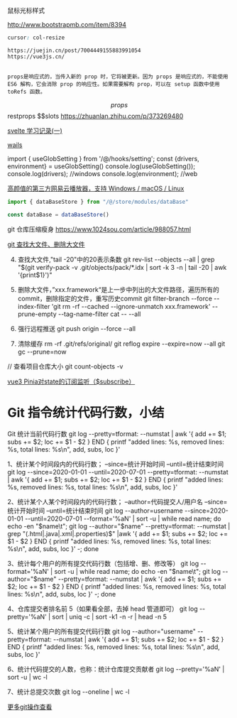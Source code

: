 鼠标光标样式

http://www.bootstrapmb.com/item/8394
```css
cursor: col-resize

```

```vue3
https://juejin.cn/post/7004449155883991054
https://vue3js.cn/


props是响应式的，当传入新的 prop 时，它将被更新。因为 props 是响应式的，不能使用 ES6 解构，它会消除 prop 的响应性。如果需要解构 prop，可以在 setup 函数中使用 toRefs 函数。
```

$$props $$restprops $$slots
https://zhuanlan.zhihu.com/p/373269480


[svelte 学习记录(一)](https://blog.csdn.net/qq_33325899/article/details/103554590)


[wails](https://learnku.com/articles/64713)


import { useGlobSetting } from '/@/hooks/setting';
const {drivers, environment} = useGlobSetting()
console.log(useGlobSetting());
console.log(drivers); //windows
console.log(environment); //web

[高颜值的第三方网易云播放器，支持 Windows / macOS / Linux](https://github.com/qier222/YesPlayMusic)


```js
import { dataBaseStore } from "/@/store/modules/dataBase"

const dataBase = dataBaseStore()
```

git 仓库压缩瘦身
https://www.1024sou.com/article/988057.html

[git 查找大文件、删除大文件](https://www.1024sou.com/article/988057.html)

4. 查找大文件,"tail -20"中的20表示条数
git rev-list --objects --all | grep "$(git verify-pack -v .git/objects/pack/*.idx | sort -k 3 -n | tail -20 | awk '{print$1}')"

5. 删除大文件，”xxx.framework“是上一步中列出的大文件路径，遍历所有的commit，删除指定的文件，重写历史commit
git filter-branch --force --index-filter 'git rm -rf --cached --ignore-unmatch xxx.framework' --prune-empty --tag-name-filter cat -- --all

6. 强行远程推送
git push origin --force --all

7. 清除缓存
rm -rf .git/refs/original/
git reflog expire --expire=now --all
git gc --prune=now


// 查看项目仓库大小
git count-objects -v

[vue3 Pinia对state的订阅监听（$subscribe）](https://www.codeleading.com/article/77036234083/)

# Git 指令统计代码行数，小结

Git 统计当前代码行数
git log --pretty=tformat: --numstat | awk '{ add += $1; subs += $2; loc += $1 - $2 } END { printf "added lines: %s, removed lines: %s, total lines: %s\n", add, subs, loc }'

1、统计某个时间段内的代码行数；
–since=统计开始时间
–until=统计结束时间
git log --since=2020-01-01 --until=2020-07-01 --pretty=tformat: --numstat | awk '{ add += $1; subs += $2; loc += $1 - $2 } END { printf "added lines: %s, removed lines: %s, total lines: %s\n", add, subs, loc }'

2、统计某个人某个时间段内的代码行数；
–author=代码提交人/用户名
–since=统计开始时间
–until=统计结束时间
git log --author=username --since=2020-01-01 --until=2020-07-01 --format='%aN' | sort -u | while read name; do echo -en "$name\t"; git log --author="$name" --pretty=tformat: --numstat | grep "\(.html\|.java\|.xml\|.properties\)$" |awk '{ add += $1; subs += $2; loc += $1 - $2 } END { printf "added lines: %s, removed lines: %s, total lines: %s\n", add, subs, loc }' -; done

3、统计每个用户的所有提交代码行数（包括增、删、修改等）
git log --format='%aN' | sort -u | while read name; do echo -en "$name\t"; git log --author="$name" --pretty=tformat: --numstat | awk '{ add += $1; subs += $2; loc += $1 - $2 } END { printf "added lines: %s, removed lines: %s, total lines: %s\n", add, subs, loc }' -; done

4、仓库提交者排名前 5（如果看全部，去掉 head 管道即可）
git log --pretty='%aN' | sort | uniq -c | sort -k1 -n -r | head -n 5

5、统计某个用户的所有提交代码行数
git log --author="username" --pretty=tformat: --numstat | awk '{ add += $1; subs += $2; loc += $1 - $2 } END { printf "added lines: %s, removed lines: %s, total lines: %s\n", add, subs, loc }'

6、统计代码提交的人数，也称：统计仓库提交贡献者
git log --pretty='%aN' | sort -u | wc -l

7、统计总提交次数
git log --oneline | wc -l

[更多git操作查看](https://blog.csdn.net/qq_39529663/article/details/107763133)
